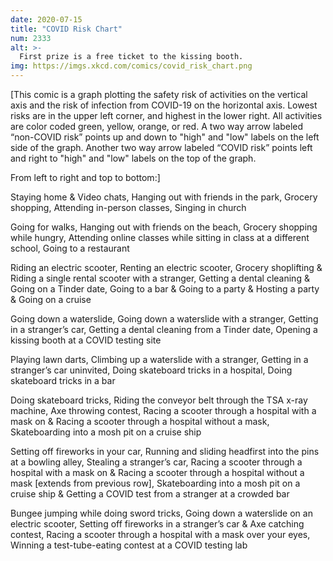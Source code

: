 ```yaml
---
date: 2020-07-15
title: "COVID Risk Chart"
num: 2333
alt: >-
  First prize is a free ticket to the kissing booth.
img: https://imgs.xkcd.com/comics/covid_risk_chart.png
---
```



[This comic is a graph plotting the safety risk of activities on the vertical axis and the risk of infection from COVID-19 on the horizontal axis. Lowest risks are in the upper left corner, and highest in the lower right. All activities are color coded green, yellow, orange, or red. A two way arrow labeled “non-COVID risk” points up and down to "high" and "low" labels on the left side of the graph. Another two way arrow labeled “COVID risk” points left and right to "high" and "low" labels on the top of the graph.

From left to right and top to bottom:]

Staying home & Video chats, Hanging out with friends in the park, Grocery shopping, Attending in-person classes, Singing in church

Going for walks, Hanging out with friends on the beach, Grocery shopping while hungry, Attending online classes while sitting in class at a different school, Going to a restaurant

Riding an electric scooter, Renting an electric scooter, Grocery shoplifting & Riding a single rental scooter with a stranger, Getting a dental cleaning & Going on a Tinder date, Going to a bar & Going to a party & Hosting a party & Going on a cruise

Going down a waterslide, Going down a waterslide with a stranger, Getting in a stranger’s car, Getting a dental cleaning from a Tinder date, Opening a kissing booth at a COVID testing site

Playing lawn darts, Climbing up a waterslide with a stranger, Getting in a stranger’s car uninvited, Doing skateboard tricks in a hospital, Doing skateboard tricks in a bar

Doing skateboard tricks, Riding the conveyor belt through the TSA x-ray machine, Axe throwing contest, Racing a scooter through a hospital with a mask on & Racing a scooter through a hospital without a mask, Skateboarding into a mosh pit on a cruise ship

Setting off fireworks in your car, Running and sliding headfirst into the pins at a bowling alley, Stealing a stranger’s car, Racing a scooter through a hospital with a mask on & Racing a scooter through a hospital without a mask [extends from previous row], Skateboarding into a mosh pit on a cruise ship & Getting a COVID test from a stranger at a crowded bar

Bungee jumping while doing sword tricks, Going down a waterslide on an electric scooter, Setting off fireworks in a stranger’s car & Axe catching contest, Racing a scooter through a hospital with a mask over your eyes, Winning a test-tube-eating contest at a COVID testing lab